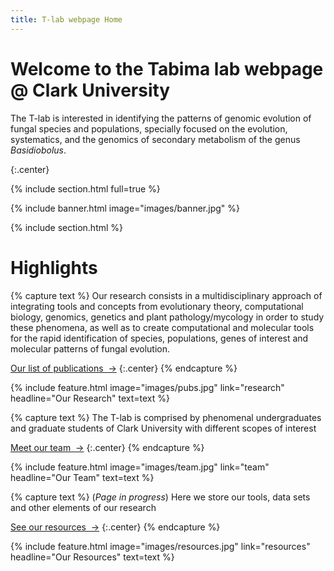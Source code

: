 ```yaml
---
title: T-lab webpage Home
---
```


# Welcome to the Tabima lab webpage @ Clark University

The T-lab is interested in identifying the patterns of genomic evolution of fungal species and populations, specially focused on the evolution, systematics, and the genomics of secondary metabolism of the genus *Basidiobolus*.

{:.center}

{% include section.html full=true %}

{% include banner.html image="images/banner.jpg" %}

{% include section.html %}

# Highlights

{% capture text %}
Our research consists in a multidisciplinary approach of integrating tools and concepts from evolutionary theory, computational biology, genomics, genetics and plant pathology/mycology in order to study these phenomena, as well as to create computational and molecular tools for the rapid identification of species, populations, genes of interest and molecular patterns of fungal evolution.

[Our list of publications &nbsp;→](research)
{:.center}
{% endcapture %}

{%
  include feature.html
  image="images/pubs.jpg"
  link="research"
  headline="Our Research"
  text=text
%}

{% capture text %}
The T-lab is comprised by phenomenal undergraduates and graduate students of Clark University with different scopes of interest

[Meet our team &nbsp;→](team)
{:.center}
{% endcapture %}

{%
  include feature.html
  image="images/team.jpg"
  link="team"
  headline="Our Team"
  text=text
%}

{% capture text %}
(*Page in progress*) Here we store our tools, data sets and other elements of our research

[See our resources &nbsp;→](resources)
{:.center}
{% endcapture %}

{%
  include feature.html
  image="images/resources.jpg"
  link="resources"
  headline="Our Resources"
  text=text
%}